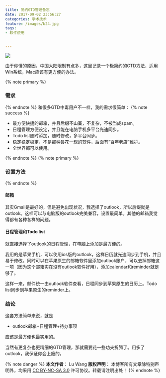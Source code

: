 ```yaml
---
title: 简约GTD管理备忘
date: 2017-09-02 23:56:27
categories: 学术技术
feature: /images/b24.jpg
tags:
- 软件使用


---
```

<img src="/images/b24.jpg" class="img-1f" />

由于你懂的原因，中国大陆限制有点多，这里记录一个极简约的GTD方法，适用Win系统，Mac应该有更方便的办法。

<!-- more -->
{% note primary %} 
### 需求
{% endnote %}
和很多GTD中毒用户不一样，我的需求很简单：
{% note success %} 

-  最方便快捷的邮箱，并且后缀不山寨，不复杂，不被当成spam。
-  日程管理方便设定，并且能在电脑手机多平台光速同步。
-  Todo list随时添加，随时修改，多平台同步。
-  稳定稳定稳定，不是那种昙花一现的软件，后面有“百年老店”维护。
-  全世界都可以使用。

{% endnote %}
{% note primary %} 
### 设置方法
{% endnote %}
#### 邮箱
其实Gmail是最好的，但是避免出现状况，我选择了outlook，所以后缀就是outlook。这样可以与电脑版的outlook完美兼容，设置最简单。其他的邮箱我觉得都有各种各样的问题。

#### 日程管理和Todo list
就直接选择了outlook的日程管理，在电脑上添加是最方便的。

我用的是苹果手机，可以使用ios版的outlook，这样日历就光速同步到手机，并且易于修改。同时可以在苹果原生的邮箱软件里添加outlook账户，可以去掉邮箱这一项（因为这个邮箱实在没有outlook软件好用），添加calendar和reminder就足够了。

这样一来，邮件统一由outlook软件查看，日程同步到苹果原生的日历上。Todo list同步到苹果原生的reminder上。

### 结论
这套方法简单来说，就是

- outlook邮箱+日程管理+待办事项

应该是最方便也最实用的。

当然有更复杂也更精细的GTD管理，那就需要花一些功夫折腾了。用多了outlook，我保证你会上瘾的。

{% note danger %} 
**本文作者**： Lu Wang
**版权声明**： 本博客所有文章除特别声明外，均采用 [CC BY-NC-SA 3.0](https://creativecommons.org/licenses/by-nc-sa/3.0/cn/) 许可协议。转载请注明出处！
{% endnote %}